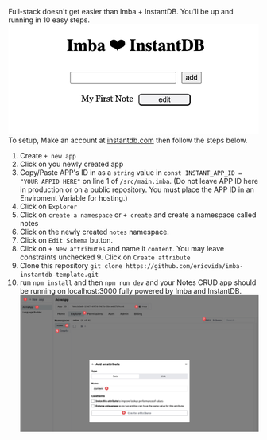 Full-stack doesn't get easier than Imba + InstantDB.
You'll be up and running in 10 easy steps.
![App Screenshot](./screenshot-01.jpg)
To setup, Make an account at [instantdb.com](https://instantdb.com) then follow the steps below.
1. Create `+ new app`
2. Click on you newly created app
3. Copy/Paste APP's ID in as a `string` value in `const INSTANT_APP_ID = "YOUR APPID HERE"` on line 1 of `/src/main.imba`. (Do not leave APP ID here in production or on a public repository. You must place the APP ID in an Enviroment Variable for hosting.)
4. Click on `Explorer`
5. Click on `create a namespace` or `+ create` and create a namespace called notes 
6. Click on the newly created `notes` namespace.
7. Click on `Edit Schema` button.
8. Click on `+ New attributes` and name it `content`. You may leave constraints unchecked 9. Click on `Create attribute`
9.  Clone this repository `git clone https://github.com/ericvida/imba-instantdb-template.git`
10. run `npm install` and then `npm run dev` and your Notes CRUD app should be running on localhost:3000 fully powered by Imba and InstantDB.
![](./screenshot-02.jpg)